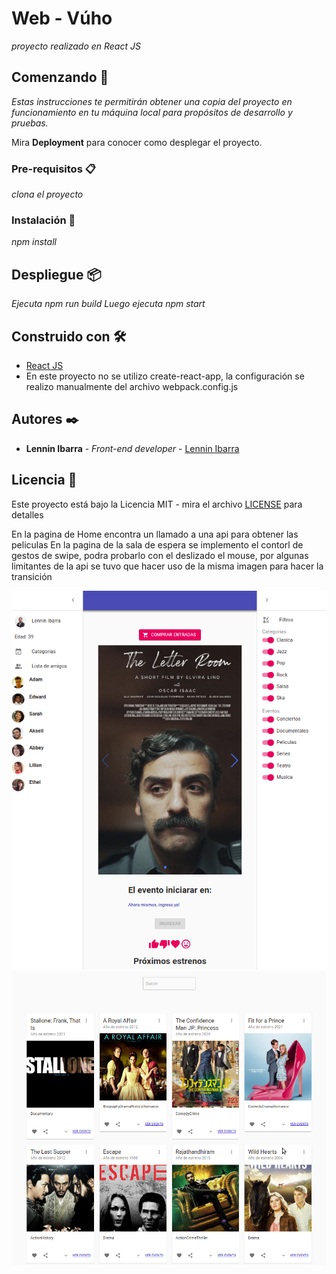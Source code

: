 # Web - Vúho

_proyecto realizado en React JS_

## Comenzando 🚀

_Estas instrucciones te permitirán obtener una copia del proyecto en funcionamiento en tu máquina local para propósitos de desarrollo y pruebas._

Mira **Deployment** para conocer como desplegar el proyecto.

### Pre-requisitos 📋

_clona el proyecto_

### Instalación 🔧

_npm install_

## Despliegue 📦

_Ejecuta npm run build_
_Luego ejecuta npm start_

## Construido con 🛠️

- [React JS](https://es.reactjs.org/)
- En este proyecto no se utilizo create-react-app, la configuración se realizo manualmente del archivo webpack.config.js

## Autores ✒️

- **Lennin Ibarra** - _Front-end developer_ - [Lennin Ibarra](https://github.com/lenninIbarrraGonzalez)

## Licencia 📄

Este proyecto está bajo la Licencia MIT - mira el archivo [LICENSE](https://wikis.fdi.ucm.es/ELP/Licencia_MIT) para detalles

 En la pagina de Home encontra un llamado a una api para obtener las peliculas
 En la pagina de la sala de espera se implemento el contorl de gestos de swipe, podra probarlo con el deslizado el mouse, por algunas limitantes de la api se tuvo 
 que hacer uso de la misma imagen para hacer la transición
 
 ![alt text](https://github.com/lenninIbarrraGonzalez/rawII/blob/main/image.png)
 ![alt text](https://github.com/lenninIbarrraGonzalez/rawII/blob/main/imagen2.png)
